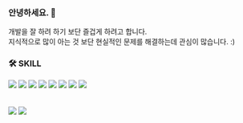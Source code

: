 ### 안녕하세요. 👋

개발을 잘 하려 하기 보단 즐겁게 하려고 합니다. <br/>
지식적으로 많이 아는 것 보단 현실적인 문제를 해결하는데 관심이 많습니다. :)

### 🛠️ SKILL
<div align="left">
  <img src="https://img.shields.io/badge/HTML5-E34F26?style=flat&logo=HTML5&logoColor=white" />
  <img src="https://img.shields.io/badge/CSS3-1572B6?style=flat&logo=CSS3&logoColor=white" />
  <img src="https://img.shields.io/badge/Javascript-ECD53F?style=flat&logo=JavaScript&logoColor=white" />
  <img src="https://img.shields.io/badge/Vue(2,3)-4FC08D?style=flat&logo=Vue.js&logoColor=white" />
  <img src="https://img.shields.io/badge/React-61DAFB?style=flat&logo=React&logoColor=white" />
  <img src="https://img.shields.io/badge/Flutter-02569B?style=flat&logo=Flutter&logoColor=white" />
  <img src="https://img.shields.io/badge/Spring Boot-6DB33F?style=flat&logo=Spring Boot&logoColor=white" />
  <img src="https://img.shields.io/badge/Node.js-339933?style=flat&logo=Node.js&logoColor=white" />
</div><br><br>
<div align="left">
  <img src="https://github-readme-stats.vercel.app/api?username=Leeseunghyun&show_icons=true">
  <img src="https://github-readme-stats.vercel.app/api/top-langs/?username=Leeseunghyun&layout=compact">
</div>

